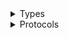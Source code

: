 <details>
<summary>Types</summary>

  - [SsoAdminClient](/aws-sdk-swift/reference/0.x/AWSSSOAdmin/SsoAdminClient)
  - [SsoAdminClient.SsoAdminClientConfiguration](/aws-sdk-swift/reference/0.x/AWSSSOAdmin/SsoAdminClient.SsoAdminClientConfiguration)
  - [SsoAdminClientLogHandlerFactory](/aws-sdk-swift/reference/0.x/AWSSSOAdmin/SsoAdminClientLogHandlerFactory)
  - [SsoAdminClientTypes](/aws-sdk-swift/reference/0.x/AWSSSOAdmin/SsoAdminClientTypes)

</details>

<details>
<summary>Protocols</summary>

  - [SsoAdminClientProtocol](/aws-sdk-swift/reference/0.x/AWSSSOAdmin/SsoAdminClientProtocol)

</details>
